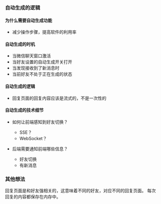 ### 自动生成的逻辑
#### 为什么需要自动生成功能
- 减少操作步骤，提高软件的利用率

#### 自动生成的时机
- 当微信聊天窗口激活
- 当好友设置的自动生成开关打开
- 当发现接收到了新消息时
- 当前好友不处于正在生成的状态

#### 自动生成的逻辑
- 回复页面的回复内容应该是流式的，不是一次性的

#### 自动生成的技术细节
- 如何让前端感知到好友切换？
  - SSE？
  - WebSocket？

- 后端需要通知前端哪些信息？
  - 好友切换
  - 有新消息



### 其他想法
回复页面是和好友强相关的，这意味着不同的好友，对应不同的回复页面。 每次回复的内容都保存在内存中。